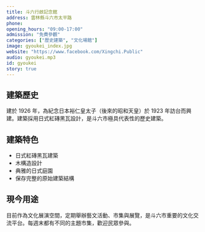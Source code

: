 ```yaml
---
title: 斗六行啟記念館
address: 雲林縣斗六市太平路
phone: 
opening_hours: "09:00-17:00"
admission: "免費參觀"
categories: ["歷史建築", "文化場館"]
image: gyoukei_index.jpg
website: "https://www.facebook.com/Xingchi.Public"
audio: gyoukei.mp3
id: gyoukei
story: true
---
```


## 建築歷史

建於 1926 年，為紀念日本裕仁皇太子（後來的昭和天皇）於 1923 年訪台而興建。建築採用日式紅磚黑瓦設計，是斗六市極具代表性的歷史建築。

## 建築特色

- 日式紅磚黑瓦建築
- 木構造設計
- 典雅的日式庭園
- 保存完整的原始建築結構

## 現今用途

目前作為文化展演空間，定期舉辦藝文活動、市集與展覽，是斗六市重要的文化交流平台。每週末都有不同的主題市集，歡迎民眾參與。